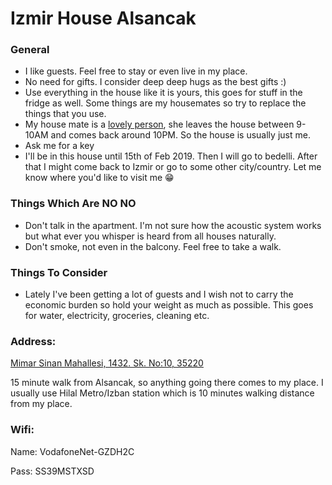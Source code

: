 # Izmir House Alsancak

### General

- I like guests. Feel free to stay or even live in my place.
- No need for gifts. I consider deep deep hugs as the best gifts :)
- Use everything in the house like it is yours, this goes for stuff in the fridge as well. Some things are my housemates so try to replace the things that you use.
- My house mate is a [lovely person](https://www.instagram.com/elhamheydaryan/), she leaves the house between 9-10AM and comes back around 10PM. So the house is usually just me.
- Ask me for a key
- I'll be in this house until 15th of Feb 2019. Then I will go to bedelli. After that I might come back to Izmir or go to some other city/country. Let me know where you'd like to visit me 😁


### Things Which Are NO NO

- Don't talk in the apartment. I'm not sure how the acoustic system works but what ever you whisper is heard from all houses naturally. 
- Don't smoke, not even in the balcony. Feel free to take a walk. 


### Things To Consider

- Lately I've been getting a lot of guests and I wish not to carry the economic burden so hold your weight as much as possible. This goes for water, electricity, groceries, cleaning etc. 


### Address: 

[Mimar Sinan Mahallesi, 1432. Sk. No:10, 35220](https://goo.gl/maps/V7JoKQr4pB72)

15 minute walk from Alsancak, so anything going there comes to my place. I usually use Hilal Metro/Izban station which is 10 minutes walking distance from my place.

### Wifi:

Name: VodafoneNet-GZDH2C

Pass: SS39MSTXSD
